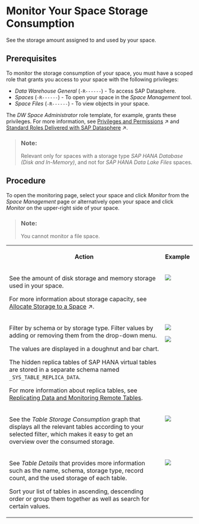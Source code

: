 <!-- loio94fe6c13f6a340288cd50ee355566591 -->

# Monitor Your Space Storage Consumption

See the storage amount assigned to and used by your space.



<a name="loio94fe6c13f6a340288cd50ee355566591__section_hqj_whj_42c"/>

## Prerequisites

To monitor the storage consumption of your space, you must have a scoped role that grants you access to your space with the following privileges:

-   *Data Warehouse General* \(`-R------`\) - To access SAP Datasphere.
-   *Spaces* \(`-R------`\) - To open your space in the *Space Management* tool.
-   *Space Files* \(`-R------`\) - To view objects in your space.

The *DW Space Administrator* role template, for example, grants these privileges. For more information, see [Privileges and Permissions](https://help.sap.com/viewer/935116dd7c324355803d4b85809cec97/DEV_CURRENT/en-US/d7350c6823a14733a7a5727bad8371aa.html "A privilege represents a task or an area in SAP Datasphere and can be assigned to a specific role. The actions that can be performed in the area are determined by the permissions assigned to a privilege.") :arrow_upper_right: and [Standard Roles Delivered with SAP Datasphere](https://help.sap.com/viewer/935116dd7c324355803d4b85809cec97/DEV_CURRENT/en-US/a50a51d80d5746c9b805a2aacbb7e4ee.html "SAP Datasphere is delivered with several standard roles. A standard role includes a predefined set of privileges and permissions.") :arrow_upper_right:. 

> ### Note:  
> Relevant only for spaces with a storage type *SAP HANA Database \(Disk and In-Memory\)*, and not for *SAP HANA Data Lake Files* spaces.



<a name="loio94fe6c13f6a340288cd50ee355566591__section_nlt_thj_42c"/>

## Procedure

To open the monitoring page, select your space and click *Monitor* from the *Space Management* page or alternatively open your space and click *Monitor* on the upper-right side of your space.

> ### Note:  
> You cannot monitor a file space.


<table>
<tr>
<th valign="top">

Action

</th>
<th valign="top">

Example

</th>
</tr>
<tr>
<td valign="top">

See the amount of disk storage and memory storage used in your space.

For more information about storage capacity, see [Allocate Storage to a Space](https://help.sap.com/viewer/935116dd7c324355803d4b85809cec97/DEV_CURRENT/en-US/f414c3d62bfe49b38e2cfdd7b4e7d786.html "Use the Space Storage properties to allocate disk and memory storage to the space and to choose whether it will have access to the SAP HANA data lake.") :arrow_upper_right:.

</td>
<td valign="top">

![](images/DWC_Monitoring_fb786ae.jpg)

</td>
</tr>
<tr>
<td valign="top">

Filter by schema or by storage type. Filter values by adding or removing them from the drop-down menu.

The values are displayed in a doughnut and bar chart.

The hidden replica tables of SAP HANA virtual tables are stored in a separate schema named `_SYS_TABLE_REPLICA_DATA`.

For more information about replica tables, see [Replicating Data and Monitoring Remote Tables](https://help.sap.com/viewer/9f804b8efa8043539289f42f372c4862/cloud/en-US/4dd95d7bff1f48b399c8b55dbdd34b9e.html).

</td>
<td valign="top">

![](images/Monitor_Drop-Down_1669061.jpg)

![](images/Monitor_Overview_532de1b.jpg)

</td>
</tr>
<tr>
<td valign="top">

See the *Table Storage Consumption* graph that displays all the relevant tables according to your selected filter, which makes it easy to get an overview over the consumed storage.

</td>
<td valign="top">

![](images/DWC_Table_Consumption_29e97f7.jpg)

</td>
</tr>
<tr>
<td valign="top">

See *Table Details* that provides more information such as the name, schema, storage type, record count, and the used storage of each table.

Sort your list of tables in ascending, descending order or group them together as well as search for certain values.

</td>
<td valign="top">

![](images/Monitoring_Tabel_Details_DWC_de3fb75.jpg)

</td>
</tr>
</table>

